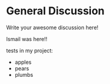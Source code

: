 # General Discussion 

Write your awesome discussion here!  


Ismail was here!!

tests in my project:

- apples
- pears
- plumbs

